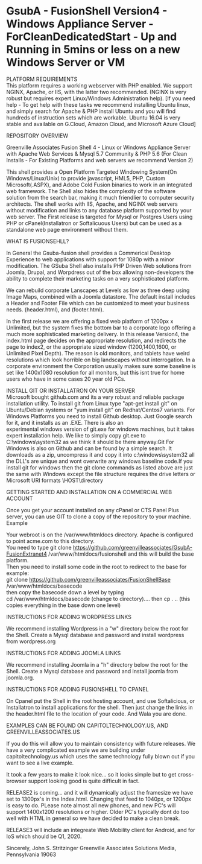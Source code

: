 # GsubA - FusionShell Version4 - Windows Appliance Server - ForCleanDedicatedStart - Up and Running in 5mins or less on a new Windows Server or VM

PLATFORM REQUIREMENTS<BR>
This platform requires a working webserver with PHP enabled. We support NGINX, Apache, or IIS, with the latter two recommended. (NGINX is very robust but requires
expert Linux/Windows Administration help). [If you need help - To get help with these tasks we recommend installing Ubuntu linux, and simply search for Apache & PHP install Ubuntu and you will find hundreds of instruction sets which are workable. Ubuntu 16.04 is very stable and available on G.Cloud, Amazon Cloud, and Microsoft Azure Cloud]


REPOSITORY OVERVIEW

Greenville Associates Fusion Shell 4 - Linux or Windows Appliance Server with Apache Web Services & Mysql 5.7 Community & PHP 5.6
(For Clean Installs - For Existing Platforms and web servers we recommend Version 2)

This shell provides a Open Platform Targeted Windowing System(On Windows/Linux/Unix) to provide javascript, HML5, PHP, Custom Microsoft(.ASPX), and Adobe Cold Fusion binaries to work in an integrated web framework. The Shell also hides the complexity of the software solution from the search bar, making it much friendlier to computer security architects. The shell works with IIS, Apache, and NGINX web servers without modification and links to any database platform supported by your web server. The First release
is targeted for Mysql or Postgres Users using PHP or cPanel(Installatron or Softalicuous Users) but can be used as a standalone web page environment without them.

WHAT IS FUSIONSEHLL?<BR>
  
In General the Gsuba-fusion shell provides a Commerical Desktop Experience to web applications with support for 1080p with a minor modification. The GSuba Shell also installs PHP Driven Web solutions from Joomla, Drupal, and Worpdress out of the box allowing non-developers the ability to complete their marketing tasks on a very sophisticated platform.

We can rebuild corporate Lanscapes at Levels as low as three deep using Image Maps, combined with a Joomla datastore. The default install includes a Header and Footer File which can be customized to meet your business needs. (header.html), and (footer.html).

In the first release we are offering a fixed web platform of 1200px x Unlimited, but the system fixes the bottom bar to a corporate logo offering a much more sophisticated marketing delivery. In this release Version4, the index.html page decides on the appropriate resolution, and redirects the page to index2, or the appropriate sized window (1200,1400,1600, or Unlimited Pixel Depth). The reason is old monitors, and tablets have weird resolutions which look horrible on big landscapes without interrogation. In a corporate environment the Corporation usually makes sure some baseline is set like 1400x1080 resolution for all monitors, but this isnt true for home users who have in some cases 20 year old PCs.<BR>

INSTALL GIT OR INSTALLATRON ON YOUR SERVER<BR>
Microsoft bought github.com and its a very robust and reliable package installation utility. To install git from Linux type "apt-get install git" on Ubuntu/Debian systems or "yum install git" on Redhat/Centos7 variants. For Windows Platforms you need to install Github desktop. Just Google search for it, and it installs as an .EXE. There is also an<BR> experimental windows version of git.exe for windows machines, but it takes expert installation help. We like to simply copy git.exe to C:\windows\system32 as we think it should be there anyway.Git For Windows is also on Github and can be found by a simple search. It downloads as a zip, uncompress it and copy it into c:\windows\system32 all the DLL's are unique and wont overwrite any windows baseline code.If you install git for windows then the git clone commands as listed above are just the same with Windows except the file structure requires the drive letters or Microsoft URI formats \\HOST\directory <BR>
  
GETTING STARTED AND INSTALLATION ON A COMMERCIAL WEB ACCOUNT
  
Once you get your account installed on any cPanel or CTS Panel Plus server, you can use GIT to clone a copy of the repository to your machine.
 Example
  
 Your webroot is on the /var/www/htmldocs directory. Apache is configured to point acme.com to this directory.<BR>
  You need to type git clone https://github.com/greenvilleassociates/GsubA-FusionExtranet4 /var/www/htmldocs/fusionshell and this will build the base platform.<BR>
  Then you need to install some code in the root to redirect to the base for example:<BR>
  git clone https://github.com/greenvilleassociates/FusionShellBase /var/www/htmldocs/basecode <BR>
  then copy the basecode down a level by typing <BR>
  cd /var/www/htmldocs/basecode (change to directory).... then cp *.* .. (this copies everything in the base down one level) <BR>
  
INSTRUCTIONS FOR ADDING WORDPRESS LINKS

We recommend installing Wordpress in a "w" directory below the root for the Shell. Create a Mysql database and password and install wordpress from wordpress.org

INSTRUCTIONS FOR ADDING JOOMLA LINKS

We recommend installing Joomla in a "h" directory below the root for the Shell. Create a Mysql database and password and install joomla from joomla.org.

INSTRUCTIONS FOR ADDING FUSIONSHELL TO CPANEL

On Cpanel put the Shell in the root hosting account, and use Softalicious, or Installatron to install applications for the shell. Then just change the links in the header.html file to the location of your code. And Wala you are done.

EXAMPLES CAN BE FOUND ON CAPITOLTECHNOLOGY.US, AND GREENVILLEASSOCIATES.US

If you do this will allow you to maintain consistency with future releases. We have a very complicated example we are building under capitoltechnology.us which uses the same technology fully blown out if you want to see a live example.

It took a few years to make it look nice... so it looks simple but to get cross-browser support looking good is quite difficult in fact.

RELEASE2 is coming... and it will dynamically adjust the framesize we have set to 1300px's in the Index.html. Changing that feed to 1040px, or 1200px is easy to do. PLease note almost all new phones, and new PC's will support 1400x1200 resolutions or higher. Older PC's typically dont do too well with HTML in general so we have decided to make a clean break.

RELEASE3 will include an integreate Web Mobility client for Android, and for IoS which should be Q1, 2020.

Sincerely,
John S. Stritzinger
Greenville Associates Solutions
Media, Pennsylvania 19063
